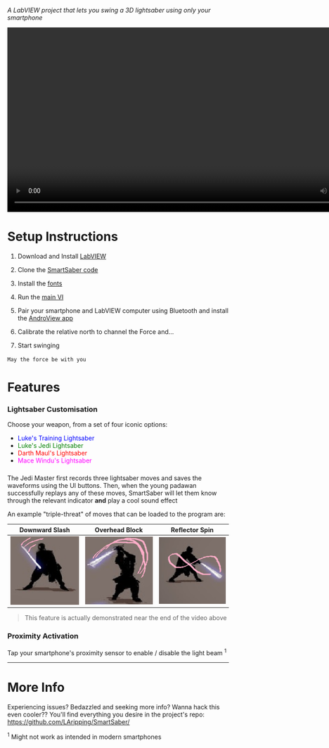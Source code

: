*A LabVIEW project that lets you swing a 3D lightsaber using only your smartphone*

<video controls="controls" style="display:block; margin:auto; height:30em">
  <source src="https://github.com/LAripping/SmartSaber/raw/master/videos/smaller-demo_patrec-sidebyside-rec4.mp4" type="video/mp4">
</video>

# Setup Instructions

1. Download and Install [LabVIEW](https://www.ni.com/en-us/support/downloads/software-products/download.labview.html) 

2. Clone the [SmartSaber code](https://github.com/laripping/smartsaber)

3. Install the [fonts](https://github.com/LAripping/SmartSaber/tree/master/src/SmartSaber/fonts)

4. Run the [main VI](https://github.com/LAripping/SmartSaber/tree/master/src/SmartSaber/SmartSaber.vi)

5. Pair your smartphone and LabVIEW computer using Bluetooth and install the [AndroView app](https://m.apkpure.com/androview-free-labview-vi/com.heightdev.androviewbluetooth)

6. Calibrate the relative north to channel the Force and...

7. Start swinging

`May the force be with you`

# Features 

### Lightsaber Customisation

Choose your weapon, from a set of four iconic options:

  * <span style=color:blue>Luke's Training Lightsaber</span>
  * <span style=color:green>Luke's Jedi Lightsaber</span>
  * <span style=color:red>Darth Maul's Lightsaber</span>
  * <span style=color:fuchsia>Mace Windu's Lightsaber</span>

### 

The Jedi Master first records three lightsaber moves and saves the waveforms using the UI buttons.
Then, when the young padawan successfully replays any of these moves, SmartSaber will let them know through the relevant indicator **and** play a cool sound effect

An example "triple-threat" of moves that can be loaded to the program are:   
  
| Downward Slash                           | Overhead Block                           | Reflector Spin                           |
| ---------------------------------------- | ---------------------------------------- | ---------------------------------------- |
| <img src="https://github.com/LAripping/SmartSaber/raw/master/initial%20resources/DownwardSlash.png"/> | <img src="https://github.com/LAripping/SmartSaber/raw/master/initial%20resources/OverheadBlock.png"/> | <img src="https://github.com/LAripping/SmartSaber/raw/master/initial%20resources/ReflectorSpin.png"/>|

> This feature is actually demonstrated near the end of the video above


### Proximity Activation

Tap your smartphone's proximity sensor to enable / disable the light beam <sup>1</sup>




* * *
  
# More Info

Experiencing issues? Bedazzled and seeking more info? Wanna hack this even cooler?? 
You'll find everything you desire in the project's repo: https://github.com/LAripping/SmartSaber/

<sup>1</sup> Might not work as intended in modern smartphones
